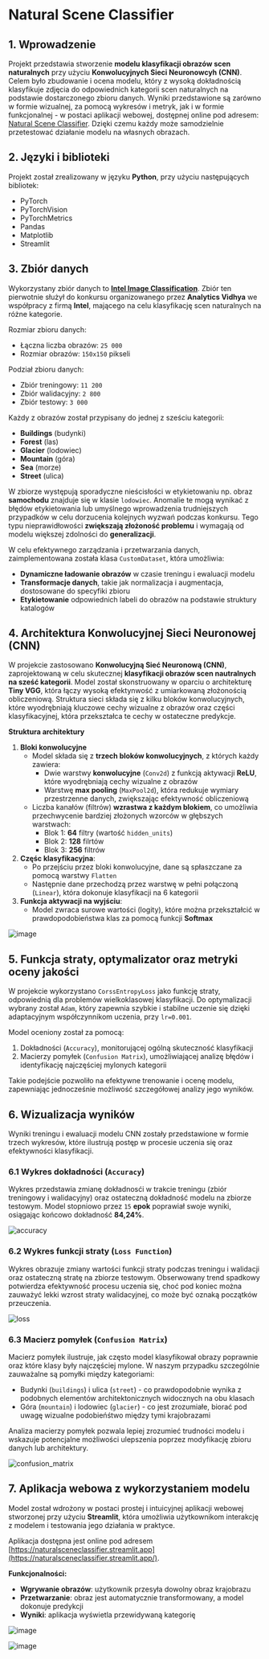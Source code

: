 # Natural Scene Classifier

## 1. Wprowadzenie
Projekt przedstawia stworzenie **modelu klasyfikacji obrazów scen naturalnych** przy użyciu **Konwolucyjnych Sieci Neuronowcyh (CNN)**. Celem było zbudowanie i ocena modelu, który z wysoką dokładnością klasyfikuje zdjęcia do odpowiednich kategorii scen naturalnych na podstawie dostarczonego zbioru danych. Wyniki przedstawione są zarówno w formie wizualnej, za pomocą wykresów i metryk, jak i w formie funkcjonalnej - w postaci aplikacji webowej, dostępnej online pod adresem: [Natural Scene Classifier](https://naturalsceneclassifier.streamlit.app/). Dzięki czemu każdy może samodzielnie przetestować działanie modelu na własnych obrazach.

## 2. Języki i biblioteki
Projekt został zrealizowany w języku **Python**, przy użyciu następujących bibliotek:
* PyTorch
* PyTorchVision
* PyTorchMetrics
* Pandas
* Matplotlib
* Streamlit

## 3. Zbiór danych
Wykorzystany zbiór danych to [**Intel Image Classification**](https://www.kaggle.com/datasets/puneet6060/intel-image-classification). Zbiór ten pierwotnie służył do konkursu organizowanego przez **Analytics Vidhya** we współpracy z firmą **Intel**, mającego na celu klasyfikację scen naturalnych na różne kategorie. 

Rozmiar zbioru danych:
* Łączna liczba obrazów: `25 000`
* Rozmiar obrazów: `150x150` pikseli

Podział zbioru danych:
* Zbiór treningowy: `11 200`
* Zbiór walidacyjny: `2 800`
* Zbiór testowy: `3 000`

Każdy z obrazów został przypisany do jednej z sześciu kategorii:
* **Buildings** (budynki)
* **Forest** (las)
* **Glacier** (lodowiec)
* **Mountain** (góra)
* **Sea** (morze)
* **Street** (ulica)

W zbiorze występują sporadyczne nieścisłości w etykietowaniu np. obraz **samochodu** znajduje się w klasie `lodowiec`. Anomalie te mogą wynikać z błędów etykietowania lub umyślnego wprowadzenia trudniejszych przypadków w celu dorzucenia kolejnych wyzwań podczas konkursu. Tego typu nieprawidłowości **zwiększają złożoność problemu** i wymagają od modelu większej zdolności do **generalizacji**.

W celu efektywnego zarządzania i przetwarzania danych, zaimplementowana została klasa `CustomDataset`, która umożliwia:
* **Dynamiczne ładowanie obrazów** w czasie treningu i ewaluacji modelu
* **Transformacje danych**, takie jak normalizacja i augmentacja, dostosowane do specyfiki zbioru
* **Etykietowanie** odpowiednich labeli do obrazów na podstawie struktury katalogów

## 4. Architektura Konwolucyjnej Sieci Neuronowej (CNN)
W projekcie zastosowano **Konwolucyjną Sieć Neuronową (CNN)**, zaprojektowaną w celu skutecznej **klasyfikacji obrazów scen nautralnych na sześć kategorii**. Model został skonstruowany w oparciu o architekturę **Tiny VGG**, która łączy wysoką efektynwość z umiarkowaną złożonością obliczeniową. Struktura sieci składa się z kilku bloków konwolucyjnych, które wyodrębniają kluczowe cechy wizualne z obrazów oraz części klasyfikacyjnej, która przekształca te cechy w ostateczne predykcje.

**Struktura architektury**
1. **Bloki konwolucyjne**
   * Model składa się z **trzech bloków konwolucyjnych**, z których każdy zawiera:
       * Dwie warstwy **konwolucyjne** (`Conv2d`) z funkcją aktywacji **ReLU**, które wyodrębniają cechy wizualne z obrazów
       * Warstwę **max pooling** (`MaxPool2d`), która redukuje wymiary przestrzenne danych, zwiększając efektywność obliczeniową
   * Liczba kanałów (filtrów) **wzrastwa z każdym blokiem**, co umożliwia przechwycenie bardziej złożonych wzorców w głębszych warstwach:
       * Blok 1: **64** filtry (wartość `hidden_units`)
       * Blok 2: **128** filrtów
       * Blok 3: **256** filtrów
2. **Częśc klasyfikacyjna**:
   * Po przejściu przez bloki konwolucyjne, dane są spłaszczane za pomocą warstwy `Flatten`
   * Następnie dane przechodzą przez warstwę w pełni połączoną (`Linear`), która dokonuje klasyfikacji na 6 kategorii
3. **Funkcja aktywacji na wyjściu**:
   * Model zwraca surowe wartości (logity), które można przekształcić w prawdopodobieństwa klas za pomocą funkcji **Softmax**

![image](https://github.com/user-attachments/assets/a8f1d51c-f117-491c-96fc-6498600827a7)

## 5. Funkcja straty, optymalizator oraz metryki oceny jakości
W projekcie wykorzystano `CorssEntropyLoss` jako funkcję straty, odpowiednią dla problemów wielkoklasowej klasyfikacji. Do optymalizacji wybrany został `Adam`, który zapewnia szybkie i stabilne uczenie się dzięki adaptacyjnym współczynnikom uczenia, przy `lr=0.001`.

Model oceniony został za pomocą:
1. Dokładności (`Accuracy`), monitorującej ogólną skuteczność klasyfikacji
2. Macierzy pomyłek (`Confusion Matrix`), umożliwiającej analizę błędów i identyfikację najczęściej mylonych kategorii

Takie podejście pozwoliło na efektywne trenowanie i ocenę modelu, zapewniając jednocześnie możliwość szczegółowej analizy jego wyników.

## 6. Wizualizacja wyników
Wyniki treningu i ewaluacji modelu CNN zostały przedstawione w formie trzech wykresów, które ilustrują postęp w procesie uczenia się oraz efektywności klasyfikacji.

### 6.1 Wykres dokładności (`Accuracy`)<br/>
Wykres przedstawia zmianę dokładnosći w trakcie treningu (zbiór treningowy i walidacyjny) oraz ostateczną dokładność modelu na zbiorze testowym. Model stopniowo przez `15` **epok** poprawiał swoje wyniki, osiągając końcowo dokładność **84,24%**.

![accuracy](https://github.com/user-attachments/assets/ee318eb7-850e-45af-a429-e55ef17156f9)

### 6.2 Wykres funkcji straty (`Loss Function`)<br/>
Wykres obrazuje zmiany wartości funkcji straty podczas treningu i walidacji oraz ostateczną stratę na zbiorze testowym. Obserwowany trend spadkowy potwierdza efektywność procesu uczenia się, choć pod koniec można zauważyć lekki wzrost straty walidacyjnej, co może być oznaką początków przeuczenia.

![loss](https://github.com/user-attachments/assets/f8504bd7-04e1-45a2-992b-b308407890c0)

### 6.3 Macierz pomyłek (`Confusion Matrix`)<br/>
Macierz pomyłek ilustruje, jak często model klasyfikował obrazy poprawnie oraz które klasy były najczęściej mylone. W naszym przypadku szczególnie zauważalne są pomyłki między kategoriami:
* Budynki (`buildings`) i ulica (`street`) - co prawdopodobnie wynika z podobnych elementów architektonicznych widocznych na obu klasach
* Góra (`mountain`) i lodowiec (`glacier`) - co jest zrozumiałe, biorać pod uwagę wizualne podobieńśtwo między tymi krajobrazami

Analiza macierzy pomyłek pozwala lepiej zrozumieć trudności modelu i wskazuje potencjalne możliwości ulepszenia poprzez modyfikację zbioru danych lub architektury.

![confusion_matrix](https://github.com/user-attachments/assets/1e75e00a-89a2-4245-a8b6-cb5404ad1460)


## 7. Aplikacja webowa z wykorzystaniem modelu
Model został wdrożony w postaci prostej i intuicyjnej aplikacji webowej stworzonej przy użyciu **Streamlit**, która umożliwia użytkownikom interakcję z modelem i testowania jego działania w praktyce.

Aplikacja dostępna jest online pod adresem [https://naturalsceneclassifier.streamlit.app](https://naturalsceneclassifier.streamlit.app/).

**Funkcjonalności:**
* **Wgrywanie obrazów**: użytkownik przesyła dowolny obraz krajobrazu
* **Przetwarzanie**: obraz jest automatycznie transformowany, a model dokonuje predykcji
* **Wyniki**: aplikacja wyświetla przewidywaną kategorię

![image](https://github.com/user-attachments/assets/820701a6-b842-48e9-961c-0fd6eeb36b3e)

![image](https://github.com/user-attachments/assets/652ad644-29a2-480c-a46e-4d89590bcfa2)


